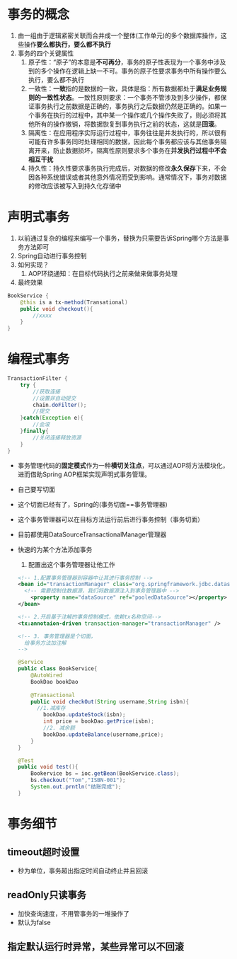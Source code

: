 # 事务的概念

1. 由一组由于逻辑紧密关联而合并成一个整体(工作单元)的多个数据库操作，这些操作**要么都执行，要么都不执行**
2. 事务的四个关键属性
   1. 原子性：“原子”的本意是**不可再分**，事务的原子性表现为一个事务中涉及到的多个操作在逻辑上缺一不可。事务的原子性要求事务中所有操作要么执行，要么都不执行
   2. 一致性：**一致**指的是数据的一致，具体是指：所有数据都处于**满足业务规则的一致性状态**。一致性原则要求：一个事务不管涉及到多少操作，都保证事务执行之前数据是正确的，事务执行之后数据仍然是正确的。如果一个事务在执行的过程中，其中某一个操作或几个操作失败了，则必须将其他所有的操作撤销，将数据恢复到事务执行之前的状态，这就是**回滚**。
   3. 隔离性：在应用程序实际运行过程中，事务往往是并发执行的，所以很有可能有许多事务同时处理相同的数据，因此每个事务都应该与其他事务隔离开来，防止数据损坏，隔离性原则要求多个事务在**并发执行过程中不会相互干扰**
   4. 持久性：持久性要求事务执行完成后，对数据的修改**永久保存**下来，不会因各种系统错误或者其他意外情况而受到影响。通常情况下，事务对数据的修改应该被写入到持久化存储中

# 声明式事务 

1. 以前通过复杂的编程来编写一个事务，替换为只需要告诉Spring哪个方法是事务方法即可
2. Spring自动进行事务控制
3. 如何实现？
   1. AOP环绕通知：在目标代码执行之前来做来做事务处理
4. 最终效果

```java
BookService {
    @this is a tx-method(Transational)
    public void checkout(){
        //xxxx
    }
}
```

# 编程式事务

```java
TransactionFilter {
    try {
        //获取连接
        //设置非自动提交
        chain.doFilter();
        //提交
    }catch(Exception e){
		//会滚
    }finally{
        //关闭连接释放资源
    }
}
```

- 事务管理代码的**固定模式**作为一种**横切关注点**，可以通过AOP将方法模块化，进而借助Spring AOP框架实现声明式事务管理。

- 自己要写切面

- 这个切面已经有了，Spring的(事务切面==事务管理器)

- 这个事务管理器可以在目标方法运行前后进行事务控制（事务切面）

- 目前都使用DataSourceTransactionalManager管理器

- 快速的为某个方法添加事务

  1. 配置出这个事务管理器让他工作

  ```xml
  <!-- 1.配置事务管理器到容器中让其进行事务控制 -->
  <bean id="transactionManager" class="org.springframework.jdbc.datasource.DataSourceTransactionManger">
  	<!-- 需要控制住数据源，我们将数据源注入到事务管理器中 -->
      <property name="dataSource" ref="pooledDataSource"></property>
  </bean>
  
  <!-- 2.开启基于注解的事务控制模式，依赖tx名称空间-->
  <tx:annotaion-driven transaction-manager="transactionManager" />
  
  <!-- 3. 事务管理器是个切面，
  	给事务方法加注解
  -->
  ```

  ```java
  @Service
  public class BookService{
      @AutoWired
      BookDao bookDao
      
      @Transactional
      public void checkOut(String username,String isbn){
  	    //1.减库存
          bookDao.updateStock(isbn);
          int price = bookDao.getPrice(isbn);
          //2. 减余额
          bookDao.updateBalance(username,price);
      }
  }
  ```

  ```java
  @Test
  public void test(){
      Bookervice bs = ioc.getBean(BookService.class);
      bs.checkout("Tom","ISBN-001");
      System.out.prntln("结账完成");
  }
  ```

# 事务细节

## timeout超时设置

- 秒为单位，事务超出指定时间自动终止并且回滚

## readOnly只读事务

- 加快查询速度，不用管事务的一堆操作了
- 默认为false

## 指定默认运行时异常，某些异常可以不回滚

